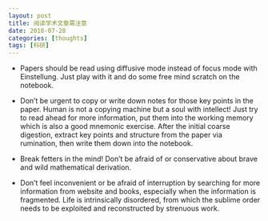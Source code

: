 ```yaml
---
layout: post
title: 阅读学术文章需注意
date: 2018-07-28
categories: [thoughts]
tags: [科研]
---
```


* Papers should be read using diffusive mode instead of focus mode with Einstellung. Just play with it and do some free mind scratch on the notebook.

* Don’t be urgent to copy or write down notes for those key points in the paper. Human is not a copying machine but a soul with intellect! Just try to read ahead for more information, put them into the working memory which is also a good mnemonic exercise. After the initial coarse digestion, extract key points and structure from the paper via rumination, then write them down into the notebook.

* Break fetters in the mind! Don’t be afraid of or conservative about brave and wild mathematical derivation.

* Don’t feel inconvenient or be afraid of interruption by searching for more information from website and books, especially when the information is fragmented. Life is intrinsically disordered, from which the sublime order needs to be exploited and reconstructed by strenuous work.
